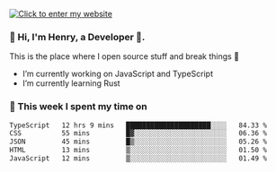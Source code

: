 [![Click to enter my website](https://github.com/zh30/zh30/assets/7930156/44b2b06d-750e-442d-a707-701903917b3b)](https://zhanghe.dev) 

### 👋 Hi, I'm Henry, a Developer 🚀.

This is the place where I open source stuff and break things :rofl:

- I’m currently working on JavaScript and TypeScript
- I’m currently learning Rust

### 💪 This week I spent my time on

<!--START_SECTION:waka-->

```txt
TypeScript   12 hrs 9 mins   █████████████████████░░░░   84.33 %
CSS          55 mins         █▓░░░░░░░░░░░░░░░░░░░░░░░   06.36 %
JSON         45 mins         █▒░░░░░░░░░░░░░░░░░░░░░░░   05.26 %
HTML         13 mins         ▒░░░░░░░░░░░░░░░░░░░░░░░░   01.50 %
JavaScript   12 mins         ▒░░░░░░░░░░░░░░░░░░░░░░░░   01.49 %
```

<!--END_SECTION:waka-->
